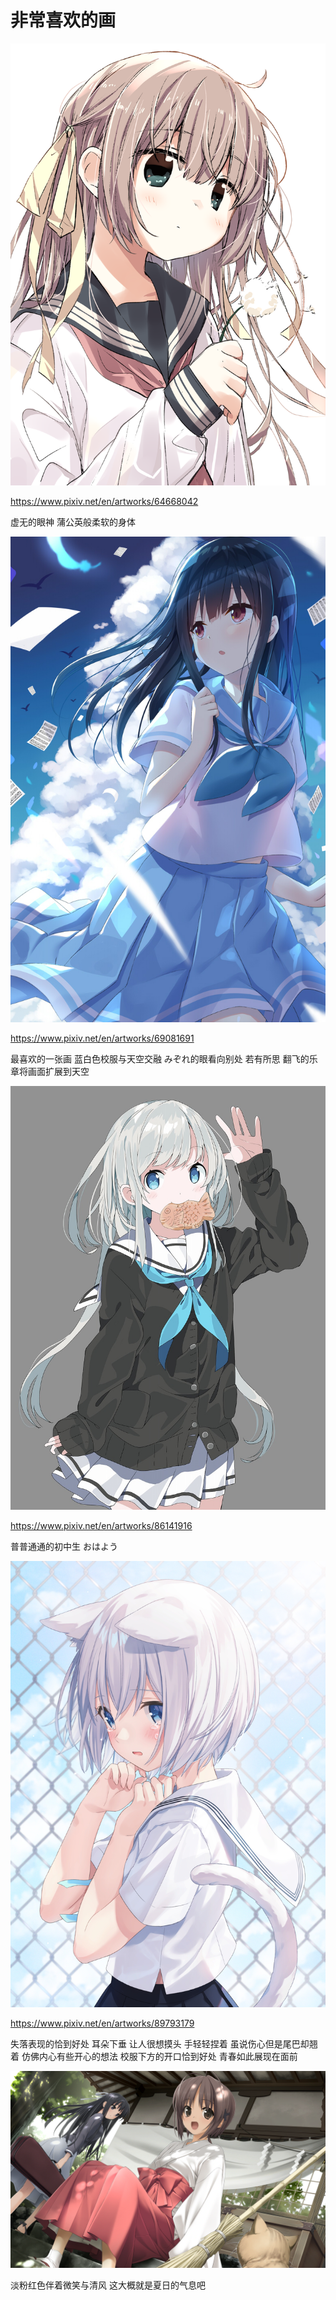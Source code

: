 # 非常喜欢的画

![](e/64668042_p0.png)

https://www.pixiv.net/en/artworks/64668042

虚无的眼神 蒲公英般柔软的身体

![](e/69081691_p0.jpg)

https://www.pixiv.net/en/artworks/69081691

最喜欢的一张画 蓝白色校服与天空交融 みぞれ的眼看向别处 若有所思 翻飞的乐章将画面扩展到天空

![](e/86141916_p0.jpg)

https://www.pixiv.net/en/artworks/86141916

普普通通的初中生 おはよう

![](e/89793179_p0.jpg)

https://www.pixiv.net/en/artworks/89793179

失落表现的恰到好处 耳朵下垂 让人很想摸头 手轻轻捏着 虽说伤心但是尾巴却翘着 仿佛内心有些开心的想法 校服下方的开口恰到好处 青春如此展现在面前

![](e/あきら.png)

淡粉红色伴着微笑与清风 这大概就是夏日的气息吧